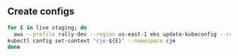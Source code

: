 ## Create configs
```bash
for E in live staging; do
  aws --profile rally-dev --region us-east-1 eks update-kubeconfig --role-arn arn:aws:iam::144137586169:role/k8s-ops-access --name "eks-${E#live}$([ "${E}" != 'live' ] && printf -- '-')cje-k8s" --alias "cje-${E}"
kubectl config set-context "cje-${E}" --namespace cje  
done
```
<!--stackedit_data:
eyJoaXN0b3J5IjpbLTYzNjUwNTgyMSwxMzc3NjkyNjY2LC0xOD
c4OTI1MTM3LDE0OTYzNTIzMzAsNDcxNzUzMTk4XX0=
-->